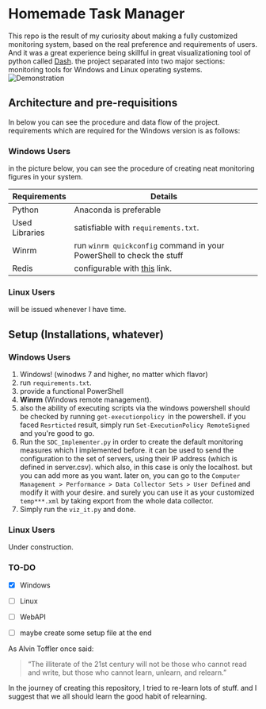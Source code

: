 # Homemade Task Manager

This repo is the result of my curiosity about making a fully customized monitoring system, based on the real preference and requirements of users.
And it was a great experience being skillful in great visualizationing tool of python called [Dash](https://plot.ly/dash).
the project separated into two major sections: monitoring tools for Windows and Linux operating systems.
![Demonstration](https://github.com/AFZL95/Homemade_TaskManager/blob/master/demonstration.gif)

## Architecture and pre-requisitions
In below you can see the procedure and data flow of the project.
requirements which are required for the Windows version is as follows:


### Windows Users
in the picture below, you can see the procedure of creating neat monitoring figures in your system.

Requirements | Details
------------ | -------------
Python | Anaconda is preferable
Used Libraries |  satisfiable with `requirements.txt`. 
Winrm | run `winrm quickconfig` command in your PowerShell to check the stuff
Redis | configurable  with [this](https://redis.io/) link.

### Linux Users
will be issued whenever I have time.

## Setup (Installations, whatever)

### Windows Users

1. Windows! (winodws 7 and higher, no matter which flavor)
2. run `requirements.txt`. 
3. provide a functional PowerShell
4. **Winrm** (Windows remote management).
5. also the ability of executing scripts via the windows powershell should be checked by running `get-executionpolicy `in the powershell. if you faced `Resrticted` result, simply run `Set-ExecutionPolicy RemoteSigned ` and you're good to go.
5. Run the `SDC_Implementer.py` in order to create the default monitoring measures which I implemented before. it can be used to send the configuration to the set of servers, using their IP address (which is defined in server.csv). which also, in this case is only the localhost. but you can add more as you want.
later on, you can go to the `Computer Management > Performance > Data Collector Sets > User Defined` and modify it with your desire. and surely you can use it as your customized `temp***.xml` by taking export from the whole data collector.
6. Simply run the `viz_it.py` and done.

### Linux Users
Under construction.



### TO-DO
- [X] Windows
- [ ] Linux
- [ ] WebAPI
- [ ] maybe create some setup file at the end



As Alvin Toffler once said:
> “The illiterate of the 21st century will not be those who cannot read and write, but those who cannot learn, unlearn, and relearn.” 

In the journey of creating this repository, I tried to re-learn lots of stuff. and I suggest that we all should learn the good habit of relearning.


